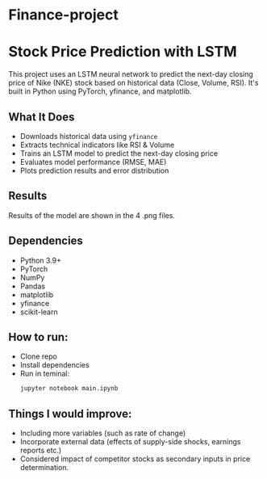 # Finance-project

# Stock Price Prediction with LSTM

This project uses an LSTM neural network to predict the next-day closing price of Nike (NKE) stock based on historical data (Close, Volume, RSI). It's built in Python using PyTorch, yfinance, and matplotlib.

## What It Does

- Downloads historical data using `yfinance`
- Extracts technical indicators like RSI & Volume
- Trains an LSTM model to predict the next-day closing price
- Evaluates model performance (RMSE, MAE)
- Plots prediction results and error distribution

## Results

Results of the model are shown in the 4 .png files.

## Dependencies

- Python 3.9+
- PyTorch
- NumPy
- Pandas
- matplotlib
- yfinance
- scikit-learn

## How to run:

- Clone repo
- Install dependencies  
- Run in teminal: 
    ```bash
   jupyter notebook main.ipynb

## Things I would improve:

- Including more variables (such as rate of change)
- Incorporate external data (effects of supply-side shocks, earnings reports etc.)
- Considered impact of competitor stocks as secondary inputs in price determination.